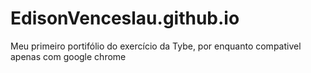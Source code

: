# EdisonVenceslau.github.io
Meu primeiro portifólio do exercício da Tybe, por enquanto compativel apenas com google chrome
